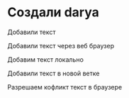 # Создали darya

Добавили текст

Добавили текст через веб браузер

Добавим текст локально

Добавили текст в новой ветке

Разрешаем кофликт текст в браузере
